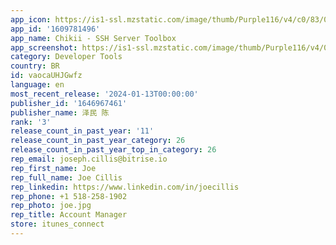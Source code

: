 ```yaml
---
app_icon: https://is1-ssl.mzstatic.com/image/thumb/Purple116/v4/c0/83/0e/c0830e48-d3d5-e31b-d2c4-cbde4f279466/AppIcon-1x_U007emarketing-0-7-0-85-220.png/1024x1024bb.png
app_id: '1609781496'
app_name: Chikii - SSH Server Toolbox
app_screenshot: https://is1-ssl.mzstatic.com/image/thumb/Purple116/v4/06/7f/ea/067feaf9-8245-4582-c4e1-e8b02fd68659/a9882b85-6418-438a-a5fb-d3b2c93bbd11_1242x2688_1@2x.png/1242x2688bb.png
category: Developer Tools
country: BR
id: vaocaUHJGwfz
language: en
most_recent_release: '2024-01-13T00:00:00'
publisher_id: '1646967461'
publisher_name: 泽民 陈
rank: '3'
release_count_in_past_year: '11'
release_count_in_past_year_category: 26
release_count_in_past_year_top_in_category: 26
rep_email: joseph.cillis@bitrise.io
rep_first_name: Joe
rep_full_name: Joe Cillis
rep_linkedin: https://www.linkedin.com/in/joecillis
rep_phone: +1 518-258-1902
rep_photo: joe.jpg
rep_title: Account Manager
store: itunes_connect
---
```

